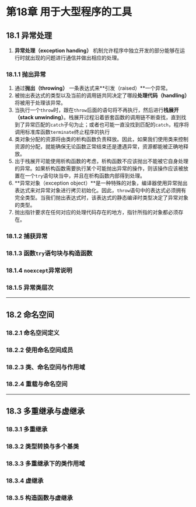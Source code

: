 # 第18章 用于大型程序的工具

## 18.1 异常处理

1. **异常处理（exception handing）** 机制允许程序中独立开发的部分能够在运行时就出现的问题进行通信并做出相应的处理。

### 18.1.1 抛出异常

1. 通过**抛出（throwing）** 一条表达式来**引发（raised）**一个异常。
2. 被抛出表达式的类型以及当前的调用链共同决定了哪段**处理代码（handling）** 将被用于处理该异常。
3. 当执行一个`throw`时，跟在`throw`后面的语句将不再执行，然后进行**栈展开（stack unwinding）**。栈展开过程沿着嵌套函数的调用链不断查找，直到找到了异常匹配的`catch`子句为止；或者也可能一直没找到匹配的`catch`，程序将调用标准库函数`terminate`终止程序的执行
4. 类对象分配的资源将由类的析构函数负责释放。因此，如果我们使用类来控制资源的分配，就能确保无论函数正常结束还是遭遇异常，资源都能被正确地释放。
5. 出于栈展开可能使用析构函数的考虑，析构函数不应该抛出不能被它自身处理的异常。如果析构函数需要执行某个可能抛出异常的操作，则该操作应该被放置在一个`try`语句块当中，并且在析构函数内部得到处理。
6. **异常对象（exception object）**是一种特殊的对象，编译器使用异常抛出表达式来对异常对象进行拷贝初始化。因此，`throw`语句中的表达式必须拥有完全类型。当我们抛出表达式时，该表达式的静态编译时类型决定了异常对象的类型。
7. 抛出指针要求在任何对应的处理代码存在的地方，指针所指的对象都必须存在。

### 18.1.2 捕获异常

### 18.1.3 函数`try`语句块与构造函数

### 18.1.4 `noexcept`异常说明

### 18.1.5 异常类层次

----

## 18.2 命名空间

### 18.2.1 命名空间定义

### 18.2.2 使用命名空间成员

### 18.2.3 类、命名空间与作用域

### 18.2.4 重载与命名空间

----

## 18.3 多重继承与虚继承

### 18.3.1 多重继承

### 18.3.2 类型转换与多个基类

### 18.3.3 多重继承下的类作用域

### 18.3.4 虚继承

### 18.3.5 构造函数与虚继承
